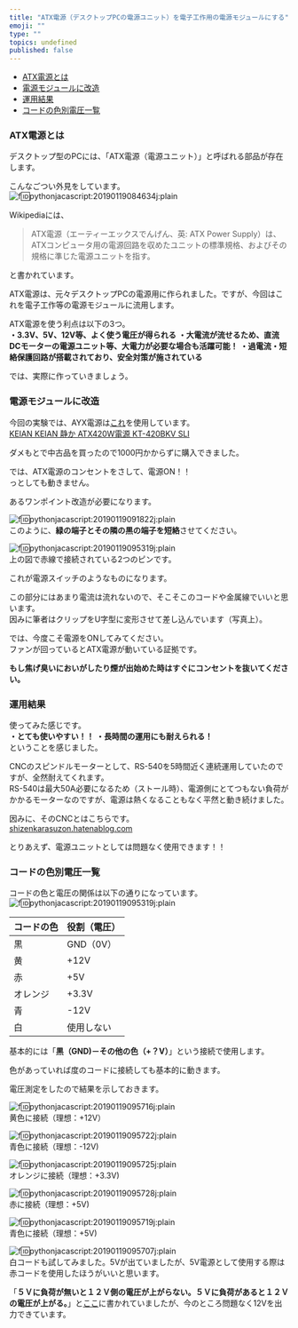 ```yaml
---
title: "ATX電源（デスクトップPCの電源ユニット）を電子工作用の電源モジュールにする"
emoji: ""
type: ""
topics: undefined
published: false
---
```


* [ATX電源とは](#ATX電源とは)
* [電源モジュールに改造](#電源モジュールに改造)
* [運用結果](#運用結果)
* [コードの色別電圧一覧](#コードの色別電圧一覧)

### ATX電源とは

デスクトップ型のPCには、「ATX電源（電源ユニット）」と呼ばれる部品が存在します。

こんなごつい外見をしています。  
![f:id:pythonjacascript:20190119084634j:plain](/images/ppythonjacascript2019011920190119084634.jpg "f:id:pythonjacascript:20190119084634j:plain")

Wikipediaには、

> ATX電源（エーティーエックスでんげん、英: ATX Power Supply）は、ATXコンピュータ用の電源回路を収めたユニットの標準規格、およびその規格に準じた電源ユニットを指す。

と書かれています。

ATX電源は、元々デスクトップPCの電源用に作られました。ですが、今回はこれを電子工作等の電源モジュールに流用します。

  
ATX電源を使う利点は以下の3つ。  
**・3.3V、5V、12V等、よく使う電圧が得られる** 
**・大電流が流せるため、直流DCモーターの電源ユニット等、大電力が必要な場合も活躍可能！** 
**・過電流・短絡保護回路が搭載されており、安全対策が施されている**

  
では、実際に作っていきましょう。  
  
### 電源モジュールに改造

今回の実験では、AYX電源は[これ](https://www.amazon.co.jp/KEIAN-%E9%9D%99%E3%81%8B-ATX420W%E9%9B%BB%E6%BA%90-KT-420BKV-SLI/dp/B000K7JYCS)を使用しています。  
[KEIAN KEIAN 静か ATX420W電源 KT-420BKV SLI](https://www.keian.co.jp/products/kt-420rs/)

ダメもとで中古品を買ったので1000円かからずに購入できました。

  
では、ATX電源のコンセントをさして、電源ON！！  
っとしても動きません。

  
あるワンポイント改造が必要になります。

  
![f:id:pythonjacascript:20190119091822j:plain](/images/ppythonjacascript2019011920190119091822.jpg "f:id:pythonjacascript:20190119091822j:plain")  
このように、**緑の端子とその隣の黒の端子を短絡**させてください。

![f:id:pythonjacascript:20190119095319j:plain](/images/ppythonjacascript2019011920190119095319.jpg "f:id:pythonjacascript:20190119095319j:plain")  
上の図で赤線で接続されている2つのピンです。

これが電源スイッチのようなものになります。

この部分にはあまり電流は流れないので、そこそこのコードや金属線でいいと思います。  
因みに筆者はクリップをU字型に変形させて差し込んでいます（写真上）。

  
では、今度こそ電源をONしてみてください。  
ファンが回っているとATX電源が動いている証拠です。

**もし焦げ臭いにおいがしたり煙が出始めた時はすぐにコンセントを抜いてください。**

  
### 運用結果

使ってみた感じです。  
**・とても使いやすい！！** 
**・長時間の運用にも耐えられる！**  
ということを感じました。

CNCのスピンドルモーターとして、RS-540を5時間近く連続運用していたのですが、全然耐えてくれます。  
RS-540は最大50A必要になるため（ストール時）、電源側にとてつもない負荷がかかるモーターなのですが、電源は熱くなることもなく平然と動き続けました。

因みに、そのCNCとはこちらです。  
[shizenkarasuzon.hatenablog.com](https://shizenkarasuzon.hatenablog.com/entry/2018/11/14/190047)  

とりあえず、電源ユニットとしては問題なく使用できます！！  
  
### コードの色別電圧一覧

コードの色と電圧の関係は以下の通りになっています。  
![f:id:pythonjacascript:20190119095319j:plain](/images/ppythonjacascript2019011920190119095319.jpg "f:id:pythonjacascript:20190119095319j:plain")

| コードの色 | 役割（電圧）  |
| ----- | ------- |
| 黒     | GND（0V） |
| 黄     | +12V    |
| 赤     | +5V     |
| オレンジ  | +3.3V   |
| 青     | \-12V   |
| 白     | 使用しない   |

基本的には「**黒（GND)－その他の色（+？V）**」という接続で使用します。

色があっていれば度のコードに接続しても基本的に動きます。

電圧測定をしたので結果を示しておきます。
  
  
![f:id:pythonjacascript:20190119095716j:plain](/images/ppythonjacascript2019011920190119095716.jpg "f:id:pythonjacascript:20190119095716j:plain")  
黄色に接続（理想：+12V）
  
  
![f:id:pythonjacascript:20190119095722j:plain](/images/ppythonjacascript2019011920190119095722.jpg "f:id:pythonjacascript:20190119095722j:plain")  
青色に接続（理想：-12V)
  
  
![f:id:pythonjacascript:20190119095725j:plain](/images/ppythonjacascript2019011920190119095725.jpg "f:id:pythonjacascript:20190119095725j:plain")  
オレンジに接続（理想：+3.3V)
  
  
![f:id:pythonjacascript:20190119095728j:plain](/images/ppythonjacascript2019011920190119095728.jpg "f:id:pythonjacascript:20190119095728j:plain")  
赤に接続（理想：+5V)
  
  
![f:id:pythonjacascript:20190119095719j:plain](/images/ppythonjacascript2019011920190119095719.jpg "f:id:pythonjacascript:20190119095719j:plain")  
青色に接続（理想：+5V)

  
![f:id:pythonjacascript:20190119095707j:plain](/images/ppythonjacascript2019011920190119095707.jpg "f:id:pythonjacascript:20190119095707j:plain")  
白コードも試してみました。5Vが出ていましたが、5V電源として使用する際は赤コードを使用したほうがいいと思います。
  
  
「**５Ｖに負荷が無いと１２Ｖ側の電圧が上がらない。５Ｖに負荷があると１２Ｖの電圧が上がる。**」と[ここ](http://www.geocities.co.jp/Playtown/9373/make/atx-power/index.html)に書かれていましたが、今のところ問題なく12Vを出力できています。